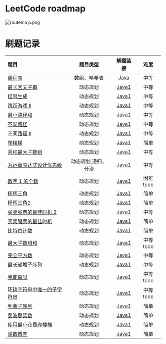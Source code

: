 # LeetCode roadmap

![routema
p.png](routemap.png)

# 刷题记录

| 题目                                                                                                                                                  |    题目类型    |                                                   解题链接                                                   |    难度     |
|:----------------------------------------------------------------------------------------------------------------------------------------------------|:----------:|:--------------------------------------------------------------------------------------------------------:|:---------:|
| [课程表](https://leetcode.cn/problems/course-schedule/description/?envType=problem-list-v2&envId=2cktkvj)                                              |   数组、哈希表   |           [Java](https://github.com/xiamo0/leetcodejava/blob/main/src/CourseSchedule_207.java)           |    中等     |
| [最长回文子串](https://leetcode.cn/problems/longest-palindromic-substring/description/?envType=problem-list-v2&envId=dynamic-programming)                 |    动态规划    |    [Java1](https://github.com/xiamo0/leetcodejava/blob/main/src/dp/LongestPalindromicSubstring.java)     |    中等     |
| [括号生成](https://leetcode.cn/problems/generate-parentheses/description/?envType=problem-list-v2&envId=dynamic-programming)                            |    动态规划    |        [Java1](https://github.com/xiamo0/leetcodejava/blob/main/src/dp/GenerateParentheses.java)         |    中等     |
| [跳跃游戏 II](https://leetcode.cn/problems/jump-game-ii/description/?envType=problem-list-v2&envId=dynamic-programming)                                 |    动态规划    |             [Java1](https://github.com/xiamo0/leetcodejava/blob/main/src/dp/JumpGameii.java)             |    中等     |
| [最小路径和](https://leetcode.cn/problems/minimum-path-sum/description/?envType=problem-list-v2&envId=dynamic-programming)                               |    动态规划    |           [Java1](https://github.com/xiamo0/leetcodejava/blob/main/src/dp/MinimumPathSum.java)           |    中等     |
| [不同路径](https://leetcode.cn/problems/unique-paths/description/?envType=problem-list-v2&envId=dynamic-programming)                                    |    动态规划    |            [Java1](https://github.com/xiamo0/leetcodejava/blob/main/src/dp/UniquePaths.java)             |    中等     |
| [不同路径 II](https://leetcode.cn/problems/unique-paths/description/?envType=problem-list-v2&envId=dynamic-programming)                                 |    动态规划    |           [Java1](https://github.com/xiamo0/leetcodejava/blob/main/src/dp/UniquePathsIi.java)            |    中等     |
| [爬楼梯](https://leetcode.cn/problems/climbing-stairs/description/?envType=problem-list-v2&envId=dynamic-programming)                                  |    动态规划    |           [Java1](https://github.com/xiamo0/leetcodejava/blob/main/src/dp/ClimbingStairs.java)           |    简单     |
| [乘积最大子数组](https://leetcode.cn/problems/maximum-product-subarray/description/)                                                                       |    动态规划    |       [Java1](https://github.com/xiamo0/leetcodejava/blob/main/src/dp/MaximumProductSubarray.java)       |    中等     |
| [为运算表达式设计优先级](https://leetcode.cn/problems/different-ways-to-add-parentheses/description/?envType=problem-list-v2&envId=dynamic-programming)        | 动态规划,递归，分治 |   [Java1](https://github.com/xiamo0/leetcodejava/blob/main/src/dp/DifferentWaysToAddParentheses.java)    |    中等     |
| [数字 1 的个数](https://leetcode.cn/problems/number-of-digit-one/description/?envType=problem-list-v2&envId=dynamic-programming)                         |    动态规划    |          [Java1](https://github.com/xiamo0/leetcodejava/blob/main/src/dp/NumberOfDigitOne.java)          |  困难 todo  |
| [杨辉三角](https://leetcode.cn/problems/pascals-triangle/description/?envType=problem-list-v2&envId=dynamic-programming)                                |    动态规划    |          [Java1](https://github.com/xiamo0/leetcodejava/blob/main/src/dp/PascalsTriangle.java)           |    简单     |
| [杨辉三角2](https://leetcode.cn/problems/pascals-triangle-ii/description/?envType=problem-list-v2&envId=dynamic-programming)                            |    动态规划    |          [Java1](https://github.com/xiamo0/leetcodejava/blob/main/src/dp/PascalsTriangle2.java)          |    简单     |
| [买卖股票的最佳时机 2](https://leetcode.cn/problems/best-time-to-buy-and-sell-stock-ii/description/?envType=problem-list-v2&envId=dynamic-programming)       |    动态规划    |     [Java1](https://github.com/xiamo0/leetcodejava/blob/main/src/dM/BestTimeToBuyAndSellStock2.java)     |    中等     |
| [买卖股票的最佳时机](https://leetcode.cn/problems/best-time-to-buy-and-sell-stock/description/?envType=problem-list-v2&envId=dynamic-programming)            |    动态规划    |     [Java1](https://github.com/xiamo0/leetcodejava/blob/main/src/dp/BestTimeToBuyAndSellStock.java)      |    简单     |
| [比特位计数](https://leetcode.cn/problems/counting-bits/description/?envType=problem-list-v2&envId=dynamic-programming)                                  |    动态规划    |            [Java1](https://github.com/xiamo0/leetcodejava/blob/main/src/dp/CountingBits.java)            |    简单     |
| [最大子数组和](https://leetcode.cn/problems/maximum-subarray/description/?envType=problem-list-v2&envId=dynamic-programming)                              |    动态规划    |          [Java1](https://github.com/xiamo0/leetcodejava/blob/main/src/dp/MaximumSubarray.java)           | 中等   todo |
| [完全平方数](https://leetcode.cn/problems/perfect-squares/description/?envType=problem-list-v2&envId=dynamic-programming)                                |    动态规划    |           [Java1](https://github.com/xiamo0/leetcodejava/blob/main/src/dp/PerfectSquares.java)           |    中等     |
| [最长递增子序列](https://leetcode.cn/problems/longest-increasing-subsequence/description/?envType=problem-list-v2&envId=dynamic-programming)               |    动态规划    |    [Java1](https://github.com/xiamo0/leetcodejava/blob/main/src/dp/LongestIncreasingSubsequence.java)    |    中等     |
| [我能赢吗](https://leetcode.cn/problems/can-i-win/description/?envType=problem-list-v2&envId=dynamic-programming)                                       |    动态规划    |              [Java1](https://github.com/xiamo0/leetcodejava/blob/main/src/dp/CanIWin.java)               | 中等   todo |
| [环绕字符串中唯一的子字符串](https://leetcode.cn/problems/unique-substrings-in-wraparound-string/description/?envType=problem-list-v2&envId=dynamic-programming) |    动态规划    | [Java1](https://github.com/xiamo0/leetcodejava/blob/main/src/dp/UniqueSubstringsInWraparoundString.java) | 中等   todo |
| [判断子序列](https://leetcode.cn/problems/IsSubsequence/description/?envType=problem-list-v2&envId=dynamic-programming)                                  |    动态规划    |           [Java1](https://github.com/xiamo0/leetcodejava/blob/main/src/dp/IsSubsequence.java)            | 简单   |
| [斐波那契数](https://leetcode.cn/problems/fibonacci-number/description/?envType=problem-list-v2&envId=dynamic-programming)                               |    动态规划    |          [Java1](https://github.com/xiamo0/leetcodejava/blob/main/src/dp/FibonacciNumber.java)           | 简单   |
| [使用最小花费爬楼梯](https://leetcode.cn/problems/MinCostClimbingStairs/description/?envType=problem-list-v2&envId=dynamic-programming)                      |    动态规划    |          [Java1](https://github.com/xiamo0/leetcodejava/blob/main/src/dp/MinCostClimbingStairs.java)           | 简单   |
| [除数博弈](https://leetcode.cn/problems/DivisorGame/description/?envType=problem-list-v2&envId=dynamic-programming)                                     |    动态规划    |          [Java1](https://github.com/xiamo0/leetcodejava/blob/main/src/dp/DivisorGame.java)           | 简单   |


